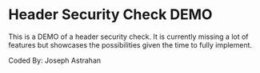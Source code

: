 # Header Security Check DEMO
This is a DEMO of a header security check.  It is currently missing a lot of features but showcases the possibilities given the time to fully implement.

Coded By: Joseph Astrahan
